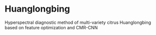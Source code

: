 # Huanglongbing
Hyperspectral diagnostic method of multi-variety citrus Huanglongbing based on feature optimization and CMR-CNN
